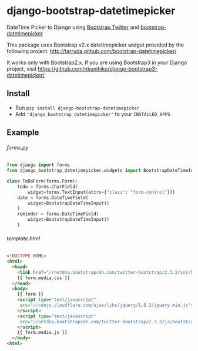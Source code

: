 django-bootstrap-datetimepicker
===============================

DateTime Picker to Django using [Bootstrap Twitter](http://twitter.github.com/bootstrap/ "Bootstrap") and [bootstrap-datetimepicker](http://tarruda.github.com/bootstrap-datetimepicker/ "datetimepicker")


This package uses Bootstrap v2.x datetimepicker widget provided by the following project:
 http://tarruda.github.com/bootstrap-datetimepicker/

It works only with Bootstrap2.x. If you are using Bootstrap3 in your Django project, 
visit https://github.com/nkunihiko/django-bootstrap3-datetimepicker/


Install
-------------------------------

* Run `pip install django-bootstrap-datetimepicker`
* Add `'django_bootstrap_datetimepicker'` to your `INSTALLED_APPS`


Example
--------------------------------

###### forms.py
```python
from django import forms
from django_bootstrap_datetimepicker.widgets import BootstrapDateTimeInput

class ToDoForm(forms.Form):
    todo = forms.CharField(
        widget=forms.TextInput(attrs={"class": "form-control"}))
    date = forms.DateTimeField(
        widget=BootstrapDateTimeInput()
    )
    reminder = forms.DateTimeField(
        widget=BootstrapDateTimeInput()
    )
```
###### template.html
```html
<!DOCTYPE HTML>
<html>
  <head>
    <link href="//netdna.bootstrapcdn.com/twitter-bootstrap/2.3.2/css/bootstrap-combined.min.css" rel="stylesheet">
    {{ form.media.css }}
  </head>
  <body>
    {{ form }}
    <script type="text/javascript"
     src="//cdnjs.cloudflare.com/ajax/libs/jquery/1.8.3/jquery.min.js">
    </script> 
    <script type="text/javascript"
     src="//netdna.bootstrapcdn.com/twitter-bootstrap/2.3.2/js/bootstrap.min.js">
    </script>
    {{ form.media.js }}
  </body>
<html>
```
